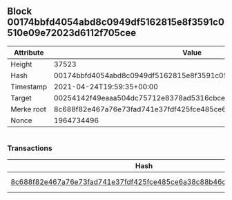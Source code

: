 ## Block 00174bbfd4054abd8c0949df5162815e8f3591c0510e09e72023d6112f705cee

Attribute | Value
--- | ---
Height | 37523
Hash | 00174bbfd4054abd8c0949df5162815e8f3591c0510e09e72023d6112f705cee
Timestamp | 2021-04-24T19:59:35+00:00
Target | 00254142f49eaaa504dc75712e8378ad5316cbcead634704b3734b6271167cc4
Merke root | 8c688f82e467a76e73fad741e37fdf425fce485ce6a38c88b46ce37a4b33c9c0
Nonce | 1964734496

```

```

### Transactions

Hash | Amount
--- | ---
[8c688f82e467a76e73fad741e37fdf425fce485ce6a38c88b46ce37a4b33c9c0](8c688f82e467a76e73fad741e37fdf425fce485ce6a38c88b46ce37a4b33c9c0.md) | 10.00000000 SKEPTI 

